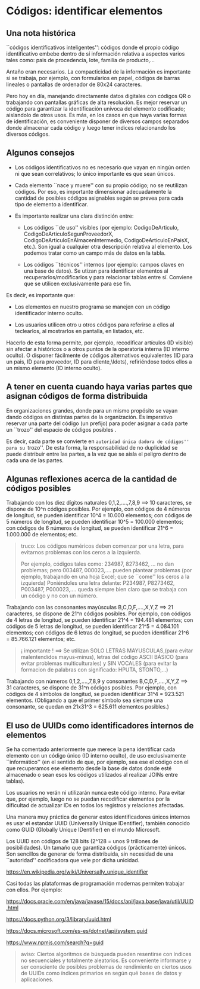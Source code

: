 # Códigos: identificar elementos

## Una nota histórica

``códigos identificativos inteligentes'': códigos donde el propio código identificativo embebe dentro de sí información relativa a aspectos varios tales como: pais de procedencia, lote, familia de producto,...

Antaño eran necesarios.  La compacticidad de la información es importante si se trabaja, por ejemplo, con formularios en papel, códigos de barras lineales o pantallas de ordenador de 80x24 caracteres.

Pero hoy en día, manejando directamente datos digitales con códigos QR o trabajando con pantallas gráficas de alta resolución. Es mejor reservar un código para garantizar la identificación unívoca del elemento codificado; aislandolo de otros usos. Es más, en los casos en que haya varias formas de identificación, es conveniente disponer de diversos campos separados donde almacenar cada código y luego tener índices relacionando los diversos códigos.


## Algunos consejos

- Los códigos identificativos no es necesario que vayan en ningún orden ni que sean correlativos; lo único importante es que sean únicos.

- Cada elemento ``nace y muere'' con su propio código; no se reutilizan códigos. Por eso, es importante dimensionar adecuadamente la cantidad de posibles códigos asignables según se prevea para cada tipo de elemento a identificar.

- Es importante realizar una clara distinción entre:

  - Los códigos ``de uso'' visibles (por ejemplo: CodigoDeArticulo, CodigoDeArticuloSegunProveedorX, CodigoDeArticuloEnAlmacenIntermedio, CodigoDeArticuloEnPaisX, etc.). Son igual a cualquier otra descripción relativa al elemento. Los podemos tratar como un campo más de datos en la tabla.

  - Los códigos ``técnicos'' internos (por ejemplo: campos claves en una base de datos). Se utizan para identificar elementos al recuperarlos/modificarlos y para relacionar tablas entre sí. Conviene que se utilicen exclusivamente para ese fin.


Es decir, es importante que:

- Los elementos en nuestro programa se manejen con un código identificador interno oculto. 

- Los usuarios utilicen otro u otros códigos para referirse a ellos al teclearlos, al mostrarlos en pantalla, en listados, etc.

Hacerlo de esta forma permite, por ejemplo,  recodificar artículos (ID visible) sin afectar a históricos o a otros puntos de la operatoria interna (ID interno oculto). O disponer fácilmente de códigos alternativos equivalentes (ID para un pais, ID para proveedor, ID para cliente,\ldots), refiriéndose todos ellos a un mismo elemento (ID interno oculto).



## A tener en cuenta cuando haya varias partes que asignan códigos de forma distribuida

En organizaciones grandes, donde para un mismo propósito se vayan dando códigos en distintas partes de la organización. Es imperativo reservar una parte del código (un prefijo) para poder asignar a cada parte un ``trozo'' del espacio de códigos posibles .

Es decir, cada parte se convierte en ``autoridad única dadora de códigos'' para su ``trozo''. De esta forma, la responsabilidad de no duplicidad se puede distribuir entre las partes, a la vez que se aisla el peligro dentro de cada una de las partes. 


## Algunas reflexiones acerca de la cantidad de códigos posibles

Trabajando con los diez dígitos naturales 0,1,2,....,7,8,9 ==> 10 caracteres, se dispone de 10^n códigos posibles. Por ejemplo, con códigos de 4 números de longitud, se pueden identificar 10^4 = 10.000 elementos; con códigos de 5 números de longitud, se pueden identificar 10^5 = 100.000  elementos; con códigos de 6 números de longitud, se pueden identificar 21^6 = 1.000.000 de elementos; etc.

> truco: Los códigos numéricos deben comenzar por una letra, para evitarnos problemas con los ceros a la izquierda.
>
> Por ejemplo, códigos tales como:  234987, 8273462, ...  no dan problemas; pero 003487, 000023,.... pueden plantear problemas  (por ejemplo, trabajando en una hoja Excel; que se ``come'' los ceros a la izquierda) Poniéndoles una letra delante: P234987, P8273462, P003487, P000023,.... queda siempre bien claro que se trabaja con un código y no con un número.


Trabajando con las consonantes mayúsculas B,C,D,F,....,X,Y,Z ==> 21 caracteres, se dispone de 21^n códigos posibles. Por ejemplo, con códigos de 4 letras de longitud, se pueden identificar 21^4 = 194.481 elementos; con códigos de 5 letras de longitud, se pueden identificar 21^5 = 4.084.101 elementos; con códigos de 6 letras de longitud, se pueden identificar 21^6 = 85.766.121  elementos; etc.

> ¡ importante ! ==> Se utilizan SOLO LETRAS MAYUSCULAS,(para evitar malentendidos mayus-minus),  letras del código ASCII BÁSICO (para evitar problemas multiculturales) y SIN VOCALES (para evitar la formacion de palabras con significado: HPUTA, STONTO,...)


Trabajando con números 0,1,2,....,7,8,9 y consonantes B,C,D,F,....,X,Y,Z ==> 31 caracteres, se dispone de 31^n códigos posibles. Por ejemplo, con códigos de 4 símbolos de longitud, se pueden identificar 31^4 = 923.521  elementos. (Obligando a que el primer símbolo sea siempre una consonante, se quedan en 21x31^3 = 625.611 elementos posibles.)


## El uso de UUIDs como identificadores internos de elementos

Se ha comentado anteriormente que merece la pena identificar cada elemento con un código único (ID interno oculto),  de uso exclusivamente  ``informático'' (en el sentido de que, por ejemplo, sea ese el código con el que recuperamos ese elemento desde la base de datos donde esté almacenado o sean esos los códigos utilizados al realizar JOINs entre tablas).

Los usuarios no verán ni utilizarán nunca este código interno. Para evitar que, por ejemplo, luego no se puedan recodificar elementos por la dificultad de actualizar IDs en todos los registros y relaciones afectadas.

Una manera muy práctica de generar estos identificadores únicos internos es usar el estandar UUID (Universally Unique IDentifier), también conocido como GUID (Globally Unique IDentifier) en el mundo Microsoft. 

Los UUID son códigos de 128 bits (2^128 = unos 9 trillones de posibilidades). Un tamaño que garantiza códigos (prácticamente) únicos. Son sencillos de generar de forma distribuida, sin necesidad de una ``autoridad'' codificadora que vele por dicha unicidad.

https://en.wikipedia.org/wiki/Universally_unique_identifier

Casi todas las plataformas de programación modernas permiten trabajar con ellos. Por ejemplo:

https://docs.oracle.com/en/java/javase/15/docs/api/java.base/java/util/UUID.html

https://docs.python.org/3/library/uuid.html

https://docs.microsoft.com/es-es/dotnet/api/system.guid

https://www.npmjs.com/search?q=guid

> aviso: Ciertos algoritmos de búsqueda pueden resentirse con índices no secuenciales y totalmente aleatorios. Es conveniente informarse y ser consciente de posibles problemas de rendimiento en ciertos usos de UUIDs como índices primarios en según qué bases de datos y aplicaciones. 
